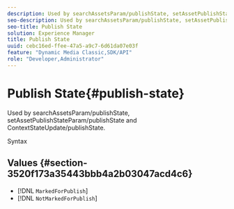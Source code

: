 ```yaml
---
description: Used by searchAssetsParam/publishState, setAssetPublishStateParam/publishState and ContextStateUpdate/publishState.
seo-description: Used by searchAssetsParam/publishState, setAssetPublishStateParam/publishState and ContextStateUpdate/publishState.
seo-title: Publish State
solution: Experience Manager
title: Publish State
uuid: cebc16ed-ffee-47a5-a9c7-6d61da07e03f
feature: "Dynamic Media Classic,SDK/API"
role: "Developer,Administrator"
---
```


# Publish State{#publish-state}

Used by searchAssetsParam/publishState, setAssetPublishStateParam/publishState and ContextStateUpdate/publishState.

 Syntax 

## Values {#section-3520f173a35443bbb4a2b03047acd4c6}

* [!DNL `MarkedForPublish`] 
* [!DNL `NotMarkedForPublish`]

